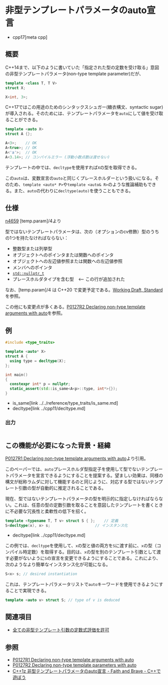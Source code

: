 # 非型テンプレートパラメータのauto宣言

* cpp17[meta cpp]

## 概要
C++14まで、以下のように書いていた「指定された型の定数を受け取る」意図の非型テンプレートパラメータ(non-type template parameter)だが、

```cpp
template <class T, T V>
struct X;

X<int, 3>;
```

C++17ではこの用途のためのシンタックスシュガー(糖衣構文、syntactic sugar)が導入される。そのためには、テンプレートパラメータを`auto`にして値を受け取ることができる。

```cpp
template <auto X>
struct A {};

A<3>;    // OK
A<true>; // OK
A<'a'>;  // OK
A<3.14>; // コンパイルエラー (浮動小数点数は渡せない)
```

テンプレートの中では、`decltype`を使用すれば`X`の型を取得できる。

この`auto`は、変数宣言の`auto`と同じくプレースホルダーという扱いになる。そのため、`template <auto* P>`や`template <auto& R>`のような推論補助もできる。また、`auto`の代わりに`decltype(auto)`を使うこともできる。

## 仕様

[n4659](http://www.open-std.org/jtc1/sc22/wg21/docs/papers/2017/n4659.pdf) [temp.param]/4より

型ではないテンプレートパラメータは、次の（オプションのcv修飾）型のうちの1つを持たなければならない：

- 整数型または列挙型
- オブジェクトへのポインタまたは関数へのポインタ
- オブジェクトへの左辺値参照または関数への左辺値参照
- メンバへのポインタ
-  [`std::nullptr_t`](/reference/cstddef/nullptr_t.md)
- プレースホルダタイプを含む型　<-- この行が追加された

なお、[temp.param]/4 は C++20 で変更予定である。[Working Draft, Standard](http://eel.is/c++draft/temp.param)を参照。

この他にも変更点が多くある。[P0127R2 Declaring non-type template arguments with auto](http://www.open-std.org/jtc1/sc22/wg21/docs/papers/2016/p0127r2.html)を参照。

## 例
```cpp example
#include <type_traits>

template <auto* X>
struct A {
  using type = decltype(X);
};

int main()
{
  constexpr int* p = nullptr;
  static_assert(std::is_same<A<p>::type, int*>{});
}
```
* is_same[link ../../reference/type_traits/is_same.md]
* decltype[link ../cpp11/decltype.md]

### 出力
```
```

## この機能が必要になった背景・経緯
[P0127R1 Declaring non-type template arguments with auto](http://www.open-std.org/jtc1/sc22/wg21/docs/papers/2016/p0127r1.html)より引用。

このペーパーでは、`auto`プレースホルダ型指定子を使用して型でないテンプレートパラメータを宣言できるようにすることを提案する。望ましい効果は、同様の構文が総称ラムダに対して機能するのと同じように、対応する型ではないテンプレート引数の型が自動的に推定されることである。

現在、型ではないテンプレートパラメータの型を明示的に指定しなければならない。これは、任意の型の定数引数を取ることを意図したテンプレートを書くときに不必要な冗長性と柔軟性の低下を招く。

```cpp
template <typename T, T v> struct S { };    // 定義
S<decltype(x), x> s;                    // インスタンス化
```
* decltype[link ../cpp11/decltype.md]

この例では、`decltype`を使用して、`x`の型と値の両方を`S`に渡す前に、`x`の型（コンパイル時定数）を取得する。目的は、`x`の型を別のテンプレート引数として渡す必要がないように`S`の宣言を変更できるようにすることである。これにより、次のようなより簡単なインスタンス化が可能になる。

```cpp
S<x> s; // desired instantiation 
```

これは、テンプレートパラメータリストで`auto`キーワードを使用できるようにすることで実現できる。

```cpp
template <auto v> struct S; // type of v is deduced
```

## 関連項目
- [全ての非型テンプレート引数の定数式評価を許可](/lang/cpp17/allow_constant_evaluation_for_all_non-type_template_arguments.md)

## 参照
- [P0127R1 Declaring non-type template arguments with auto](http://www.open-std.org/jtc1/sc22/wg21/docs/papers/2016/p0127r1.html)
- [P0127R2 Declaring non-type template parameters with auto](http://www.open-std.org/jtc1/sc22/wg21/docs/papers/2016/p0127r2.html)
- [C++1z 非型テンプレートパラメータのauto宣言 - Faith and Brave - C++で遊ぼう](https://faithandbrave.hateblo.jp/entry/2016/10/26/180406)
